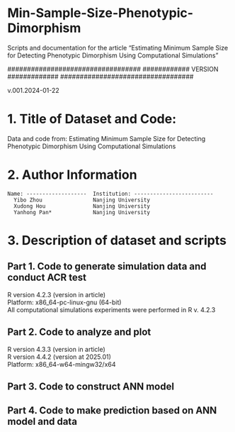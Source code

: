 # Min-Sample-Size-Phenotypic-Dimorphism
Scripts and documentation for the article “Estimating Minimum Sample Size for Detecting Phenotypic Dimorphism Using Computational Simulations”

##################################
############ VERSION #############
##################################

v.001.2024-01-22

# 1. Title of Dataset and Code:
Data and code from: Estimating Minimum Sample Size for Detecting Phenotypic Dimorphism Using Computational Simulations

# 2. Author Information
    Name: -------------------  Institution: -------------------------
      Yibo Zhou                Nanjing University
      Xudong Hou               Nanjing University
      Yanhong Pan*             Nanjing University

# 3. Description of dataset and scripts
## Part 1. Code to generate simulation data and conduct ACR test

R version 4.2.3 (version in article)<br>
Platform: x86_64-pc-linux-gnu (64-bit)<br>
All computational simulations experiments were performed in R v. 4.2.3

## Part 2. Code to analyze and plot
R version 4.3.3 (version in article)<br>
R version 4.4.2 (version at 2025.01)<br>
Platform: x86_64-w64-mingw32/x64

## Part 3. Code to construct ANN model

## Part 4. Code to make prediction based on ANN model and data